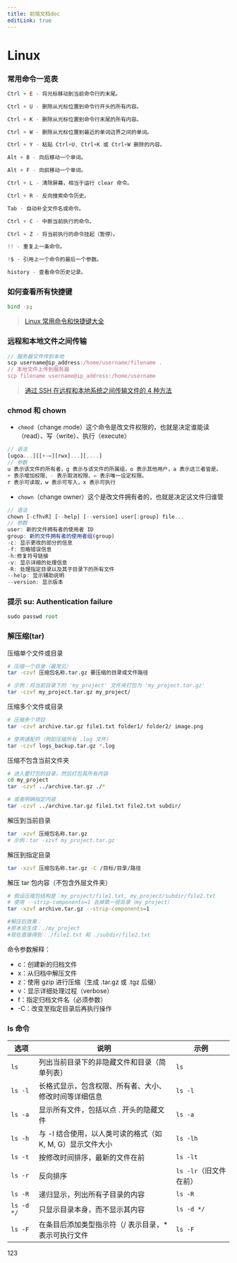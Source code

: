 ```yaml
---
title: 前端文档doc
editLink: true
---
```


# Linux

### 常用命令一览表

```js
Ctrl + E - 将光标移动到当前命令行的末尾。

Ctrl + U - 删除从光标位置到命令行开头的所有内容。

Ctrl + K - 删除从光标位置到命令行末尾的所有内容。

Ctrl + W - 删除从光标位置到最近的单词边界之间的单词。

Ctrl + Y - 粘贴 Ctrl+U, Ctrl+K 或 Ctrl+W 删除的内容。

Alt + B - 向后移动一个单词。

Alt + F - 向前移动一个单词。

Ctrl + L - 清除屏幕，相当于运行 clear 命令。

Ctrl + R - 反向搜索命令历史。

Tab - 自动补全文件名或命令。

Ctrl + C - 中断当前执行的命令。

Ctrl + Z - 将当前执行的命令挂起（暂停）。

!! - 重复上一条命令。

!$ - 引用上一个命令的最后一个参数。

history - 查看命令历史记录。
```

### 如何查看所有快捷键

```bash
bind -p;
```

> [Linux 常用命令和快捷键大全](https://https://blog.csdn.net/nings666/article/details/129376693)

### 远程和本地文件之间传输

```js
// 服务器文件传到本地
scp username@ip_address:/home/username/filename .
// 本地文件上传到服务器
scp filename username@ip_address:/home/username
```

> [通过 SSH 在远程和本地系统之间传输文件的 4 种方法](https://blog.csdn.net/fuhanghang/article/details/134665553)

### chmod 和 chown

- `chmod`（change mode）这个命令是改文件权限的，也就是决定谁能读（read）、写（write）、执行（execute）

```js
// 语法
[ugoa...][[+-=][rwx]...][,...]
// 参数
u 表示该文件的所有者，g 表示与该文件的所属组，o 表示其他用户，a 表示这三者皆是。
+ 表示增加权限、- 表示取消权限、= 表示唯一设定权限。
r 表示可读取，w 表示可写入，x 表示可执行
```

- `chown`（change owner）这个是改文件拥有者的，也就是决定这文件归谁管

```js
// 语法
chown [-cfhvR] [--help] [--version] user[:group] file...
// 参数
user: 新的文件拥有者的使用者 ID
group: 新的文件拥有者的使用者组(group)
-c: 显示更改的部分的信息
-f: 忽略错误信息
-h:修复符号链接
-v: 显示详细的处理信息
-R: 处理指定目录以及其子目录下的所有文件
--help: 显示辅助说明
--version: 显示版本
```

### 提示 su: Authentication failure

```js
sudo passwd root
```

### 解压缩(tar)

压缩单个文件或目录

```bash
# 压缩一个目录（最常见）
tar -czvf 压缩包名称.tar.gz 要压缩的目录或文件路径

# 示例：将当前目录下的 'my_project' 文件夹打包为 'my_project.tar.gz'
tar -czvf my_project.tar.gz my_project/
```

压缩多个文件或目录

```bash
# 压缩多个项目
tar -czvf archive.tar.gz file1.txt folder1/ folder2/ image.png

# 使用通配符（例如压缩所有 .log 文件）
tar -czvf logs_backup.tar.gz *.log
```

压缩不包含当前文件夹

```bash
# 进入要打包的目录，然后打包其所有内容
cd my_project
tar -czvf ../archive.tar.gz ./*

# 或者明确指定内容
tar -czvf ../archive.tar.gz file1.txt file2.txt subdir/
```

解压到当前目录

```bash
tar -xzvf 压缩包名称.tar.gz
# 示例：tar -xzvf my_project.tar.gz
```

解压到指定目录

```bash
tar -xzvf 压缩包名称.tar.gz -C /目标/目录/路径
```

解压 tar 包内容（不包含外层文件夹）

```bash
# 假设压缩包结构是：my_project/file1.txt, my_project/subdir/file2.txt
# 使用 --strip-components=1 去掉第一层目录（my_project）
tar -xzvf archive.tar.gz --strip-components=1

#解压后效果：
#原本会生成：./my_project
#现在直接得到：./file1.txt 和 ./subdir/file2.txt
```

命令参数解释：

- c：创建新的归档文件
- x：从归档中解压文件
- z：使用 gzip 进行压缩（生成 .tar.gz 或 .tgz 后缀）
- v：显示详细处理过程（verbose）
- f：指定归档文件名（必须参数）
- -C：改变至指定目录后再执行操作

### ls 命令

| 选项       | 说明                                                       | 示例                   |
| ---------- | ---------------------------------------------------------- | ---------------------- |
| `ls`       | 列出当前目录下的非隐藏文件和目录（简单列表）               | `ls`                   |
| `ls -l`    | 长格式显示，包含权限、所有者、大小、修改时间等详细信息     | `ls -l`                |
| `ls -a`    | 显示所有文件，包括以点 . 开头的隐藏文件                    | `ls -a`                |
| `ls -h`    | 与 -l 结合使用，以人类可读的格式（如 K, M, G）显示文件大小 | `ls -lh`               |
| `ls -t`    | 按修改时间排序，最新的文件在前                             | `ls -lt`               |
| `ls -r`    | 反向排序                                                   | `ls -lr`（旧文件在前） |
| `ls -R`    | 递归显示，列出所有子目录的内容                             | `ls -R`                |
| `ls -d */` | 只显示目录本身，而不显示其内容                             | `ls -d */`             |
| `ls -F`    | 在条目后添加类型指示符（/ 表示目录，\* 表示可执行文件      | `ls -F`                |

123
